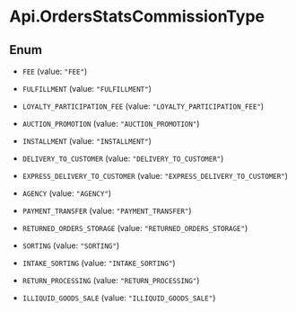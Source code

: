 # Api.OrdersStatsCommissionType

## Enum


* `FEE` (value: `"FEE"`)

* `FULFILLMENT` (value: `"FULFILLMENT"`)

* `LOYALTY_PARTICIPATION_FEE` (value: `"LOYALTY_PARTICIPATION_FEE"`)

* `AUCTION_PROMOTION` (value: `"AUCTION_PROMOTION"`)

* `INSTALLMENT` (value: `"INSTALLMENT"`)

* `DELIVERY_TO_CUSTOMER` (value: `"DELIVERY_TO_CUSTOMER"`)

* `EXPRESS_DELIVERY_TO_CUSTOMER` (value: `"EXPRESS_DELIVERY_TO_CUSTOMER"`)

* `AGENCY` (value: `"AGENCY"`)

* `PAYMENT_TRANSFER` (value: `"PAYMENT_TRANSFER"`)

* `RETURNED_ORDERS_STORAGE` (value: `"RETURNED_ORDERS_STORAGE"`)

* `SORTING` (value: `"SORTING"`)

* `INTAKE_SORTING` (value: `"INTAKE_SORTING"`)

* `RETURN_PROCESSING` (value: `"RETURN_PROCESSING"`)

* `ILLIQUID_GOODS_SALE` (value: `"ILLIQUID_GOODS_SALE"`)


